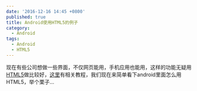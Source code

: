 ```yaml
---
date: '2016-12-16 14:45 +0800'
published: true
title: Android使用HTML5的例子
category:
  - Android
tags:
  - Android
  - HTML5
---
```

现在有些公司想做一些界面，不仅网页能用，手机应用也能用，这样的功能无疑用[HTML5](http://baike.baidu.com/item/html5)做比较好，[这里](http://www.runoob.com/html/html5-intro.html)有相关教程，我们现在来简单看下android里面怎么用HTML5，举个栗子...
